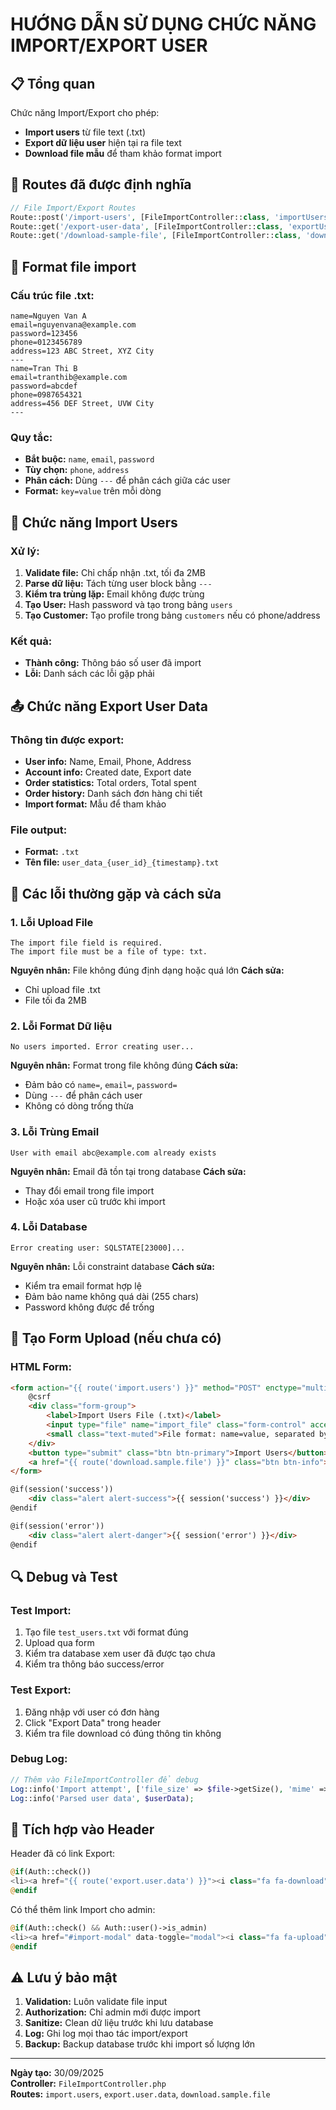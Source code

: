 # HƯỚNG DẪN SỬ DỤNG CHỨC NĂNG IMPORT/EXPORT USER

## 📋 Tổng quan
Chức năng Import/Export cho phép:
- **Import users** từ file text (.txt) 
- **Export dữ liệu user** hiện tại ra file text
- **Download file mẫu** để tham khảo format import

## 🔗 Routes đã được định nghĩa

```php
// File Import/Export Routes  
Route::post('/import-users', [FileImportController::class, 'importUsers'])->name('import.users');
Route::get('/export-user-data', [FileImportController::class, 'exportUserData'])->name('export.user.data')->middleware('auth');
Route::get('/download-sample-file', [FileImportController::class, 'downloadSampleFile'])->name('download.sample.file');
```

## 📁 Format file import

### Cấu trúc file .txt:
```
name=Nguyen Van A
email=nguyenvana@example.com
password=123456
phone=0123456789
address=123 ABC Street, XYZ City
---
name=Tran Thi B
email=tranthib@example.com
password=abcdef
phone=0987654321
address=456 DEF Street, UVW City
---
```

### Quy tắc:
- **Bắt buộc:** `name`, `email`, `password`
- **Tùy chọn:** `phone`, `address`
- **Phân cách:** Dùng `---` để phân cách giữa các user
- **Format:** `key=value` trên mỗi dòng

## 🎯 Chức năng Import Users

### Xử lý:
1. **Validate file:** Chỉ chấp nhận .txt, tối đa 2MB
2. **Parse dữ liệu:** Tách từng user block bằng `---`
3. **Kiểm tra trùng lặp:** Email không được trùng
4. **Tạo User:** Hash password và tạo trong bảng `users`
5. **Tạo Customer:** Tạo profile trong bảng `customers` nếu có phone/address

### Kết quả:
- **Thành công:** Thông báo số user đã import
- **Lỗi:** Danh sách các lỗi gặp phải

## 📤 Chức năng Export User Data

### Thông tin được export:
- **User info:** Name, Email, Phone, Address
- **Account info:** Created date, Export date  
- **Order statistics:** Total orders, Total spent
- **Order history:** Danh sách đơn hàng chi tiết
- **Import format:** Mẫu để tham khảo

### File output:
- **Format:** `.txt`
- **Tên file:** `user_data_{user_id}_{timestamp}.txt`

## 🔧 Các lỗi thường gặp và cách sửa

### 1. **Lỗi Upload File**
```
The import file field is required.
The import file must be a file of type: txt.
```
**Nguyên nhân:** File không đúng định dạng hoặc quá lớn
**Cách sửa:** 
- Chỉ upload file .txt
- File tối đa 2MB

### 2. **Lỗi Format Dữ liệu**
```
No users imported. Error creating user...
```
**Nguyên nhân:** Format trong file không đúng
**Cách sửa:**
- Đảm bảo có `name=`, `email=`, `password=`
- Dùng `---` để phân cách user
- Không có dòng trống thừa

### 3. **Lỗi Trùng Email**
```
User with email abc@example.com already exists
```
**Nguyên nhân:** Email đã tồn tại trong database
**Cách sửa:** 
- Thay đổi email trong file import
- Hoặc xóa user cũ trước khi import

### 4. **Lỗi Database**
```
Error creating user: SQLSTATE[23000]...
```
**Nguyên nhân:** Lỗi constraint database
**Cách sửa:**
- Kiểm tra email format hợp lệ
- Đảm bảo name không quá dài (255 chars)
- Password không được để trống

## 🎨 Tạo Form Upload (nếu chưa có)

### HTML Form:
```html
<form action="{{ route('import.users') }}" method="POST" enctype="multipart/form-data">
    @csrf
    <div class="form-group">
        <label>Import Users File (.txt)</label>
        <input type="file" name="import_file" class="form-control" accept=".txt" required>
        <small class="text-muted">File format: name=value, separated by ---</small>
    </div>
    <button type="submit" class="btn btn-primary">Import Users</button>
    <a href="{{ route('download.sample.file') }}" class="btn btn-info">Download Sample</a>
</form>

@if(session('success'))
    <div class="alert alert-success">{{ session('success') }}</div>
@endif

@if(session('error'))
    <div class="alert alert-danger">{{ session('error') }}</div>
@endif
```

## 🔍 Debug và Test

### Test Import:
1. Tạo file `test_users.txt` với format đúng
2. Upload qua form
3. Kiểm tra database xem user đã được tạo chưa
4. Kiểm tra thông báo success/error

### Test Export:
1. Đăng nhập với user có đơn hàng
2. Click "Export Data" trong header
3. Kiểm tra file download có đúng thông tin không

### Debug Log:
```php
// Thêm vào FileImportController để debug
Log::info('Import attempt', ['file_size' => $file->getSize(), 'mime' => $file->getMimeType()]);
Log::info('Parsed user data', $userData);
```

## 📱 Tích hợp vào Header

Header đã có link Export:
```php
@if(Auth::check())
<li><a href="{{ route('export.user.data') }}"><i class="fa fa-download"></i> Export Data</a></li>
@endif
```

Có thể thêm link Import cho admin:
```php
@if(Auth::check() && Auth::user()->is_admin)
<li><a href="#import-modal" data-toggle="modal"><i class="fa fa-upload"></i> Import Users</a></li>
@endif
```

## ⚠️ Lưu ý bảo mật

1. **Validation:** Luôn validate file input
2. **Authorization:** Chỉ admin mới được import
3. **Sanitize:** Clean dữ liệu trước khi lưu database
4. **Log:** Ghi log mọi thao tác import/export
5. **Backup:** Backup database trước khi import số lượng lớn

---
**Ngày tạo:** 30/09/2025  
**Controller:** `FileImportController.php`  
**Routes:** `import.users`, `export.user.data`, `download.sample.file`